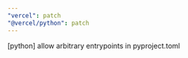```yaml
---
"vercel": patch
"@vercel/python": patch
---
```


[python] allow arbitrary entrypoints in pyproject.toml
